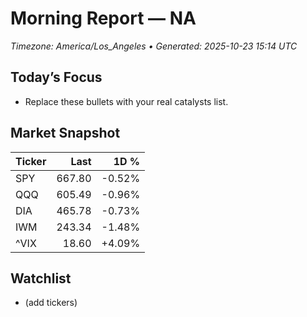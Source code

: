 # Morning Report — NA
_Timezone: America/Los_Angeles • Generated: 2025-10-23 15:14 UTC_

## Today’s Focus
- Replace these bullets with your real catalysts list.

## Market Snapshot
| Ticker | Last | 1D % |
|---|---:|---:|
| SPY | 667.80 | -0.52% |
| QQQ | 605.49 | -0.96% |
| DIA | 465.78 | -0.73% |
| IWM | 243.34 | -1.48% |
| ^VIX | 18.60 | +4.09% |

## Watchlist
- (add tickers)
